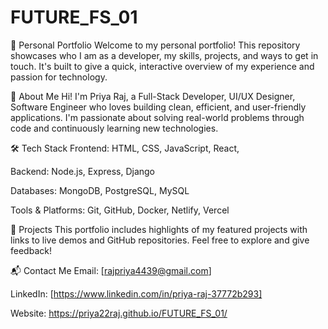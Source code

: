# FUTURE_FS_01
💼 Personal Portfolio
Welcome to my personal portfolio! This repository showcases who I am as a developer, my skills, projects, and ways to get in touch. It's built to give a quick, interactive overview of my experience and passion for technology.

🚀 About Me
Hi! I'm Priya Raj, a  Full-Stack Developer, UI/UX Designer, Software Engineer who loves building clean, efficient, and user-friendly applications. I'm passionate about solving real-world problems through code and continuously learning new technologies.

🛠️ Tech Stack
Frontend: HTML, CSS, JavaScript, React, 

Backend: Node.js, Express, Django

Databases: MongoDB, PostgreSQL, MySQL

Tools & Platforms: Git, GitHub, Docker, Netlify, Vercel

📂 Projects
This portfolio includes highlights of my featured projects with links to live demos and GitHub repositories. Feel free to explore and give feedback!

📬 Contact Me
Email: [rajpriya4439@gmail.com]

LinkedIn: [https://www.linkedin.com/in/priya-raj-37772b293]

Website:  https://priya22raj.github.io/FUTURE_FS_01/

